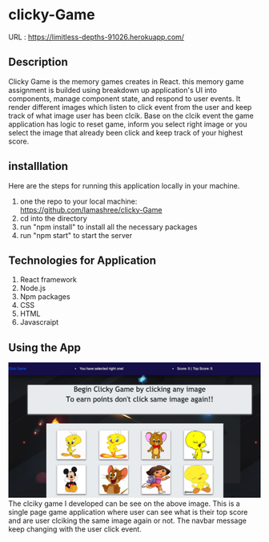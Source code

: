 # clicky-Game
 URL : https://limitless-depths-91026.herokuapp.com/
## Description
Clicky Game is the memory games creates in React. this memory game assignment is builded using breakdown up application's UI into components, manage component state, and respond to user events.
It render different images which listen to click event from the user and keep track of what image user has been clcik. Base on the clcik event the game application has  logic to reset game, inform you select right image or you select the image that already been click and keep track of your highest score.

## installlation
Here are the steps for running this application locally in your machine.
1. one the repo to your local machine: https://github.com/lamashree/clicky-Game
2. cd into the directory
3. run "npm install" to install all the necessary packages
4. run "npm start" to start the server

## Technologies for Application
1. React framework
2. Node.js
3. Npm packages
4. CSS
5. HTML
6. Javascraipt

## Using the App
 ![Home page](/clickygameapp/public/images/image.jpg)
 The clciky game I developed can be see on the above image. This is a single page game application where user can see what is their top score and are user clciking the same image again or not. The navbar message keep changing with the user click event.

